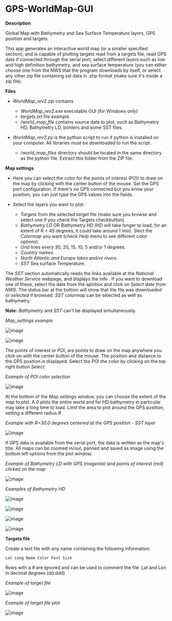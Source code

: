 # GPS-WorldMap-GUI

**Description**

Global Map with Bathymetry and Sea Surface Temperature layers, GPS position and targets.

This app generates an interactive world map (or a smaller specified section), and is capable of plotting targets read from a targets file, read GPS data if connected through the serial port, select different layers such as low and high definition bathymetry, and sea surface temperature (you can either choose one from the NWS that the program downloads by itself, or select any other zip file containing sst data in .shp format (make sure it's inside a zip file).

**Files**

- *WorldMap_rev2.zip* contains
  - *WorldMap_rev2.exe* executable GUI (for Windows only)
  - *targets.txt* file example.
  - */world_map_file* contains source data to plot, such as Bathymetry HD, Bathymetry LD, borders and some SST files.

- *WorldMap_rev2.py* is the python script to run if python is installed on your computer. All libraries must be downloaded to run the script.
  - */world_map_files* directory should be located in the same directory as the python file. Extract this folder from the ZIP file.


**Map settings**
- Here you can select the color for the points of interest (POI) to draw on the map by clicking with the center button of the mouse.
Set the GPS port configuration. If there's no GPS connected but you know your position, you can just type the GPS values into the fields.

- Select the layers you want to plot:
  - *Targets* from the selected *target* file (make sure you browse and select one if you check the Targets checkbutton).
  - *Bathymetry LD* OR *Bathymetry HD* (HD will take longer to load, for an extent of R = 45 degrees, it could take around 1 min). Slect the *Colormap* you want (check *Help* menu to see different color options).
  - *Grid* lines every 30, 20, 15, 10, 5 and/or 1 degrees.
  - *Country names*.
  - *North Atlantic and Europe lakes* and/or *rivers*.
  - *SST* Sea surface Temperature.

The *SST* section automatically reads the links available at the *National Weather Service* webpage, and displays the info . If you want to download one of these, select the date from the spinbox and click on *Select date from NWS*. 
The status bar at the bottom will show that the file was *downloaded* or *selected* if browsed.
*SST* *colormap* can be selected as well as bathymetry.

**Note:** *Bathymetry* and *SST* can't be displayed simultaneously.

*Map_settings example*


![image](https://user-images.githubusercontent.com/89260258/130278901-12902520-b2ef-4ee0-948f-764c0444a427.png)

![image](https://user-images.githubusercontent.com/89260258/130278997-34629083-b466-4f6b-9dcd-184a567830f9.png)


The points of interest or *POI*, are points to draw on the map anywhere you click on with the center button of the mouse. The position and distance to the GPS position is displayed. Select the POI the color by clicking on the top right button *Select*.

*Example of POI color selection*

![image](https://user-images.githubusercontent.com/89260258/130279031-6be7421c-8b39-4925-9657-3f8bd6ced401.png)


At the bottom of the *Map settings* window, you can choose the extent of the map to plot. 
A *0* plots the entire world and for HD bathymetry in particular may take a long time to load.
Limit the area to plot around the GPS position, setting a different radius *R*.

*Example with R=30.0 degrees centered at the GPS position - SST layer*

![image](https://user-images.githubusercontent.com/89260258/130279082-0cd6b54d-f50e-4180-8ffd-66af64a50d19.png)


If GPS data is available from the serial port, the data is written as the map's title.
All maps can be zoomed in/out, panned and saved as image using the bottom left options from the plot window.

*Example of Bathymetry LD with GPS (magenta) and points of interest (red) clicked on the map*

![image](https://user-images.githubusercontent.com/89260258/130279154-73d868f3-aec2-4ede-9d52-1b56972e8ce6.png)

*Examples of Bathymetry HD*

![image](https://user-images.githubusercontent.com/89260258/130279184-c112c8de-d5ab-4ad3-8df9-dc993d60e727.png)

![image](https://user-images.githubusercontent.com/89260258/130279197-bf86d419-a594-4962-a158-32be3f1945e8.png)

![image](https://user-images.githubusercontent.com/89260258/130279203-4632a147-02a0-44fa-a73f-06d2eaae55c5.png)

![image](https://user-images.githubusercontent.com/89260258/130279210-971ae7e1-dede-4463-a210-141825633bc7.png)


**Targets file**

Create a text file with any name containing the following information:

    Lat Long Name Color Font Size
      
Rows with a *#* are ignored and can be used to comment the file.
Lat and Lon in decimal degrees (dd.ddd)


*Example of target file*

![image](https://user-images.githubusercontent.com/89260258/130279261-28b8b269-2b52-4410-b31c-89e2d660cec6.png)

*Example of target file plot*

![image](https://user-images.githubusercontent.com/89260258/130279275-f45af4c0-f44f-426f-9200-d018f062d8e4.png)


